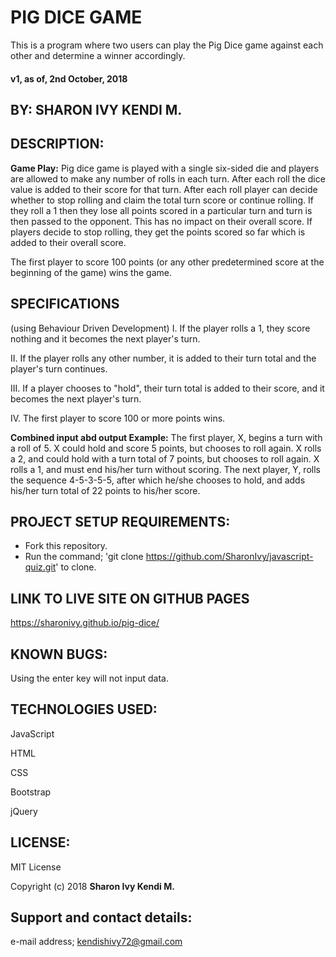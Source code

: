 # PIG DICE GAME
  This is a program where two users can play the Pig Dice game against each other and determine a winner accordingly.

#### v1, as of, 2nd October, 2018

## BY: **SHARON IVY KENDI M.**

## DESCRIPTION:
**Game Play:**
  Pig dice game is played with a single six-sided die and players are allowed to make any number of rolls in each turn. After each roll the dice value is added to their score for that turn. After each roll player can decide whether to stop rolling and claim the total turn score or continue rolling. If they roll a 1 then they lose all points scored in a particular turn and turn is then passed to the opponent. This has no impact on their overall score. If players decide to stop rolling, they get the points scored so far which is added to their overall score.

  The first player to score 100 points (or any other predetermined score at the beginning of the game) wins the game.

## SPECIFICATIONS
  (using Behaviour Driven Development)
  I. If the player rolls a 1, they score nothing and it becomes the next player's turn.


  II. If the player rolls any other number, it is added to their turn total and the player's turn continues.


  III. If a player chooses to "hold", their turn total is added to their score, and it becomes the next player's turn.


  IV. The first player to score 100 or more points wins.

   **Combined input abd output Example:**
   The first player, X, begins a turn with a roll of 5. X could hold and score 5 points, but chooses to roll again. X rolls a 2, and could hold with a turn total of 7 points, but chooses to roll again. X rolls a 1, and must end his/her turn without scoring. The next player, Y, rolls the sequence 4-5-3-5-5, after which he/she chooses to hold, and adds his/her turn total of 22 points to his/her score.

## PROJECT SETUP REQUIREMENTS:
  * Fork this repository.
  * Run the command;
    'git clone https://github.com/SharonIvy/javascript-quiz.git' to clone.

## LINK TO LIVE SITE ON GITHUB PAGES
  https://sharonivy.github.io/pig-dice/

## KNOWN BUGS:
  Using the enter key will not input data.

## TECHNOLOGIES USED:
  JavaScript

  HTML

  CSS

  Bootstrap

  jQuery

## LICENSE:
  MIT License

  Copyright (c) 2018 **Sharon Ivy Kendi M.**

## Support and contact details:
  e-mail address; kendishivy72@gmail.com
